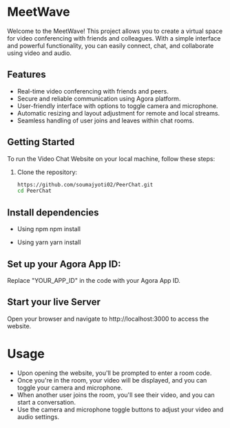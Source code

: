 # MeetWave
Welcome to the MeetWave! This project allows you to create a virtual space for video conferencing with friends and colleagues. With a simple interface and powerful functionality, you can easily connect, chat, and collaborate using video and audio.

## Features

- Real-time video conferencing with friends and peers.
- Secure and reliable communication using Agora platform.
- User-friendly interface with options to toggle camera and microphone.
- Automatic resizing and layout adjustment for remote and local streams.
- Seamless handling of user joins and leaves within chat rooms.

## Getting Started

To run the Video Chat Website on your local machine, follow these steps:

1. Clone the repository:
   ```bash
   https://github.com/soumajyoti02/PeerChat.git
   cd PeerChat
   ```

## Install dependencies

- Using npm
  npm install

- Using yarn
  yarn install

## Set up your Agora App ID:

Replace "YOUR_APP_ID" in the code with your Agora App ID.

## Start your live Server

Open your browser and navigate to http://localhost:3000 to access the website.

# Usage

- Upon opening the website, you'll be prompted to enter a room code.
- Once you're in the room, your video will be displayed, and you can toggle your camera and microphone.
- When another user joins the room, you'll see their video, and you can start a conversation.
- Use the camera and microphone toggle buttons to adjust your video and audio settings.

